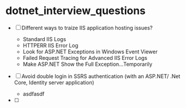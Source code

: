 # dotnet_interview_questions

- [ ] Different ways to traize IIS application hosting issues?
   - Standard IIS Logs
   - HTTPERR  IIS Error Log
   - Look for ASP.NET Exceptions in Windows Event Viewer
   - Failed Request Tracing for Advanced IIS Error Logs
   - Make ASP.NET Show the Full Exception…Temporarily
   
- [ ] Avoid double login in SSRS authentication (with an ASP.NET/ .Net Core, Identity server application)
   - asdfasdf
   
- [ ] 
